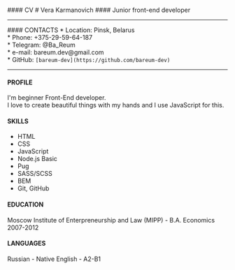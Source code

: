 <br>
#### CV
# Vera Karmanovich
#### Junior front-end developer
<hr>
#### CONTACTS
* Location: Pinsk, Belarus <br>
* Phone: +375-29-59-64-187 <br>
* Telegram: @Ba_Reum <br>
* e-mail: bareum.dev@gmail.com <br>
* GitHub: <code>[bareum-dev](https://github.com/bareum-dev)</code> <br>
<hr>

#### PROFILE
I'm beginner Front-End developer.  
I love to create beautiful things with my hands and I use JavaScript for this.


#### SKILLS
* HTML
* CSS
* JavaScript
* Node.js Basic
* Pug
* SASS/SCSS
* BEM
* Git, GitHub

#### EDUCATION
Moscow Institute of Enterpreneurship and Law (MIPP) - B.A. Economics  
2007-2012

#### LANGUAGES
Russian - Native
English - A2-B1